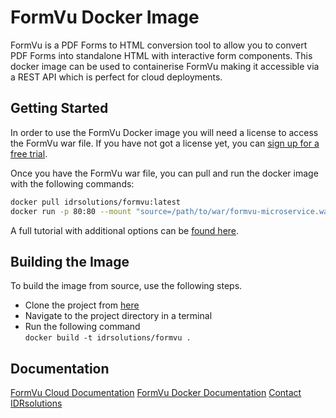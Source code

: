 # FormVu Docker Image #

FormVu is a PDF Forms to HTML conversion tool to allow you to convert PDF Forms into standalone HTML with interactive form components. This docker image can be used to containerise FormVu making it accessible via a REST API which is perfect for cloud deployments.

## Getting Started ##

In order to use the FormVu Docker image you will need a license to access the FormVu war file. If you have not got a license yet, you can [sign up for a free trial](https://www.idrsolutions.com/formvu/trial-download).

Once you have the FormVu war file, you can pull and run the docker image with the following commands:
```bash
docker pull idrsolutions/formvu:latest
docker run -p 80:80 --mount "source=/path/to/war/formvu-microservice.war,target=/usr/local/tomcat/webapps/ROOT.war,type=bind" idrsolutions/formvu
```
A full tutorial with additional options can be [found here](https://support.idrsolutions.com/formvu/tutorials/cloud/docker/deploy-formvu-on-docker).

## Building the Image ##

To build the image from source, use the following steps.

- Clone the project from [here](https://github.com/idrsolutions/formvu-docker)
- Navigate to the project directory in a terminal
- Run the following command  
  ```docker build -t idrsolutions/formvu .```

## Documentation ## 

[FormVu Cloud Documentation](https://support.idrsolutions.com/formvu/tutorials/cloud/)
[FormVu Docker Documentation](https://support.idrsolutions.com/formvu/tutorials/cloud/docker)
[Contact IDRsolutions](https://www.idrsolutions.com/contact-us)